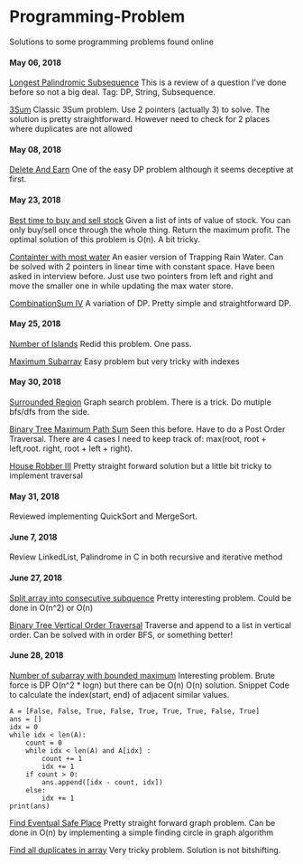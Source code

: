 # Programming-Problem

Solutions to some programming problems found online


#### May 06, 2018
[Longest Palindromic Subsequence](https://leetcode.com/problems/longest-palindromic-subsequence/description/)
This is a review of a question I've done before so not a big deal. 
Tag: DP, String, Subsequence.


[3Sum](https://fizzbuzzed.com/top-interview-questions-1/#twopointerm)
Classic 3Sum problem. Use 2 pointers (actually 3) to solve. The solution is pretty straightforward. However need to check for 2 places where duplicates are not allowed


#### May 08, 2018

[Delete And Earn](https://leetcode.com/problems/delete-and-earn/description/)
One of the easy DP problem although it seems deceptive at first. 

#### May 23, 2018

[Best time to buy and sell stock](https://leetcode.com/problems/best-time-to-buy-and-sell-stock/description/)
Given a list of ints of value of stock. You can only buy/sell once through the whole thing. Return the maximum profit.
The optimal solution of this problem is O(n). A bit tricky.

[Containter with most water](https://leetcode.com/problems/container-with-most-water/description/)
An easier version of Trapping Rain Water. Can be solved with 2 pointers in linear time with constant space. Have been asked in interview before.
Just use two pointers from left and right and move the smaller one in while updating the max water store.

[CombinationSum IV](https://leetcode.com/problems/combination-sum-iv/description/)
A variation of DP. Pretty simple and straightforward DP.

#### May 25, 2018

[Number of Islands](https://leetcode.com/problems/number-of-islands/description/)
Redid this problem. One pass.

[Maximum Subarray](https://leetcode.com/problems/maximum-subarray/description/)
Easy problem but very tricky with indexes

#### May 30, 2018

[Surrounded Region](https://leetcode.com/problems/surrounded-regions/description/)
Graph search problem. There is a trick. Do mutiple bfs/dfs from the side.

[Binary Tree Maximum Path Sum](https://leetcode.com/problems/binary-tree-maximum-path-sum/description/)
Seen this before. Have to do a Post Order Traversal. There are 4 cases I need to keep track of: max(root, root + left,root. right, root + left + right). 

[House Robber III](https://leetcode.com/problems/house-robber-iii/description/)
Pretty straight forward solution but a little bit tricky to implement traversal


#### May 31, 2018

Reviewed implementing QuickSort and MergeSort.

#### June 7, 2018
Review LinkedList, Palindrome in C in both recursive and iterative method

#### June 27, 2018
[Split array into consecutive subquence](https://leetcode.com/problems/split-array-into-consecutive-subsequences/description/)
Pretty interesting problem. Could be done in O(n^2) or O(n)

[Binary Tree Vertical Order Traversal](https://leetcode.com/problems/binary-tree-vertical-order-traversal/description/)
Traverse and append to a list in vertical order. Can be solved with in order BFS, or something better!

#### June 28, 2018
[Number of subarray with bounded maximum](https://leetcode.com/problems/number-of-subarrays-with-bounded-maximum/description/)
Interesting problem. Brute force is DP O(n^2  * logn) but there can be O(n) O(n) solution.
Snippet Code to calculate the index(start, end) of adjacent similar values.
```
A = [False, False, True, False, True, True, True, False, True]
ans = []
idx = 0
while idx < len(A):
    count = 0
    while idx < len(A) and A[idx] :
        count += 1
        idx += 1
    if count > 0:
        ans.append([idx - count, idx])
    else:
        idx += 1
print(ans)
```

[Find Eventual Safe Place](https://leetcode.com/problems/find-eventual-safe-states/description/)
Pretty straight forward graph problem. Can be done in O(n) by implementing a simple finding circle in graph algorithm

[Find all duplicates in array](https://leetcode.com/problems/find-all-duplicates-in-an-array/description/)
Very tricky problem. Solution is not bitshifting.
